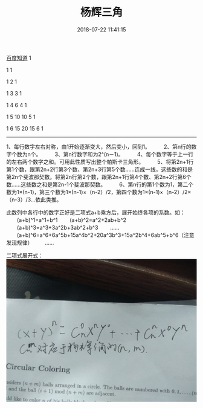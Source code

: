﻿---
title: 杨辉三角
date: 2018-07-22 11:41:15
tags:
- 数学
- 杨辉三角
categories:
- ACM
password:
abstract:
message:
description:
top:
---


[百度知道](https://zhidao.baidu.com/question/367384574464313844.html)
1 

1 1 

1 2 1 

1 3 3 1 

1 4 6 4 1 

1 5 10 10 5 1 

1 6 15 20 15 6 1 


---

<!--more-->
1、每行数字左右对称，由1开始逐渐变大，然后变小，回到1。 　　
2、第n行的数字个数为n个。 　　
3、第n行数字和为2^(n－1)。 　　
4、每个数字等于上一行的左右两个数字之和。可用此性质写出整个帕斯卡三角形。 　　 
5、将第2n+1行第1个数，跟第2n+2行第3个数、第2n+3行第5个数……连成一线，这些数的和是第2n个斐波那契数。将第2n行第2个数，跟第2n+1行第4个数、第2n+2行第6个数……这些数之和是第2n-1个斐波那契数。 　　
6、第n行的第1个数为1，第二个数为1×(n-1)，第三个数为1×(n-1)×（n-2）/2，第四个数为1×(n-1)×（n-2）/2×（n-3）/3…依此类推。 

此数列中各行中的数字正好是二项式a+b乘方后，展开始终各项的系数。如：
　　(a+b)^1=a^1+b^1
　　(a+b)^2=a^2+2ab+b^2
　　(a+b)^3=a^3+3a^2b+3ab^2+b^3
　　……
　　(a+b)^6=a^6+6a^5b+15a^4b^2+20a^3b^3+15a^2b^4+6ab^5+b^6（注意发现规律）
　　……

二项式展开式：![这里写图片描述](/杨辉三角/20180721192815130.jpg)